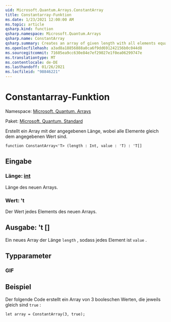 ```yaml
---
uid: Microsoft.Quantum.Arrays.ConstantArray
title: Constantarray-Funktion
ms.date: 1/23/2021 12:00:00 AM
ms.topic: article
qsharp.kind: function
qsharp.namespace: Microsoft.Quantum.Arrays
qsharp.name: ConstantArray
qsharp.summary: Creates an array of given length with all elements equal to given value.
ms.openlocfilehash: a3ad8a18856888a0ca6f9dd691242156b0c044d8
ms.sourcegitcommit: 71605ea9cc630e84e7ef29027e1f0ea06299747e
ms.translationtype: MT
ms.contentlocale: de-DE
ms.lasthandoff: 01/26/2021
ms.locfileid: "98846221"
---
```

# <a name="constantarray-function"></a>Constantarray-Funktion

Namespace: [Microsoft. Quantum. Arrays](xref:Microsoft.Quantum.Arrays)

Paket: [Microsoft. Quantum. Standard](https://nuget.org/packages/Microsoft.Quantum.Standard)


Erstellt ein Array mit der angegebenen Länge, wobei alle Elemente gleich dem angegebenen Wert sind.

```qsharp
function ConstantArray<'T> (length : Int, value : 'T) : 'T[]
```


## <a name="input"></a>Eingabe

### <a name="length--int"></a>Länge: [int](xref:microsoft.quantum.lang-ref.int)

Länge des neuen Arrays.


### <a name="value--t"></a>Wert: 't

Der Wert jedes Elements des neuen Arrays.



## <a name="output--t"></a>Ausgabe: 't []

Ein neues Array der Länge `length` , sodass jedes Element ist `value` .

## <a name="type-parameters"></a>Typparameter

### <a name="t"></a>GIF



## <a name="example"></a>Beispiel

Der folgende Code erstellt ein Array von 3 booleschen Werten, die jeweils gleich sind `true` :

```qsharp
let array = ConstantArray(3, true);
```